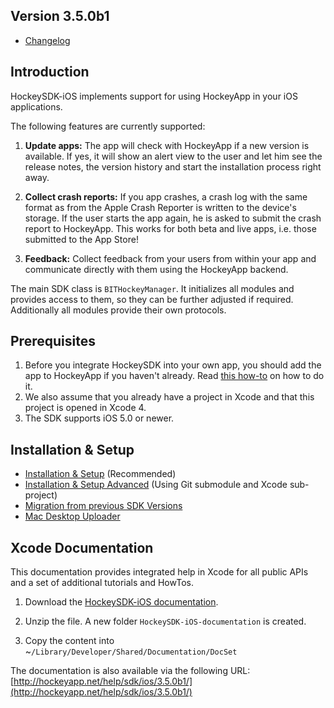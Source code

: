 ## Version 3.5.0b1

- [Changelog](http://www.hockeyapp.net/help/sdk/ios/3.5.0b1/docs/docs/Changelog.html)


## Introduction

HockeySDK-iOS implements support for using HockeyApp in your iOS applications.

The following features are currently supported:

1. **Update apps:** The app will check with HockeyApp if a new version is available. If yes, it will show an alert view to the user and let him see the release notes, the version history and start the installation process right away. 

2. **Collect crash reports:** If you app crashes, a crash log with the same format as from the Apple Crash Reporter is written to the device's storage. If the user starts the app again, he is asked to submit the crash report to HockeyApp. This works for both beta and live apps, i.e. those submitted to the App Store!

3. **Feedback:** Collect feedback from your users from within your app and communicate directly with them using the HockeyApp backend.

The main SDK class is `BITHockeyManager`. It initializes all modules and provides access to them, so they can be further adjusted if required. Additionally all modules provide their own protocols.

## Prerequisites

1. Before you integrate HockeySDK into your own app, you should add the app to HockeyApp if you haven't already. Read [this how-to](http://support.hockeyapp.net/kb/how-tos/how-to-create-a-new-app) on how to do it.
2. We also assume that you already have a project in Xcode and that this project is opened in Xcode 4.
3. The SDK supports iOS 5.0 or newer.


## Installation & Setup

- [Installation & Setup](http://www.hockeyapp.net/help/sdk/ios/3.5.0b1/docs/docs/Guide-Installation-Setup.html) (Recommended)
- [Installation & Setup Advanced](http://www.hockeyapp.net/help/sdk/ios/3.5.0b1/docs/docs/Guide-Installation-Setup-Advanced.html) (Using Git submodule and Xcode sub-project)
- [Migration from previous SDK Versions](http://www.hockeyapp.net/help/sdk/ios/3.5.0b1/docs/docs/Guide-Migration-Kits.html)
- [Mac Desktop Uploader](http://support.hockeyapp.net/kb/how-tos/how-to-upload-to-hockeyapp-on-a-mac)


## Xcode Documentation

This documentation provides integrated help in Xcode for all public APIs and a set of additional tutorials and HowTos.

1. Download the [HockeySDK-iOS documentation](http://hockeyapp.net/releases/).

2. Unzip the file. A new folder `HockeySDK-iOS-documentation` is created.

3. Copy the content into ~`/Library/Developer/Shared/Documentation/DocSet`

The documentation is also available via the following URL: [http://hockeyapp.net/help/sdk/ios/3.5.0b1/](http://hockeyapp.net/help/sdk/ios/3.5.0b1/)

